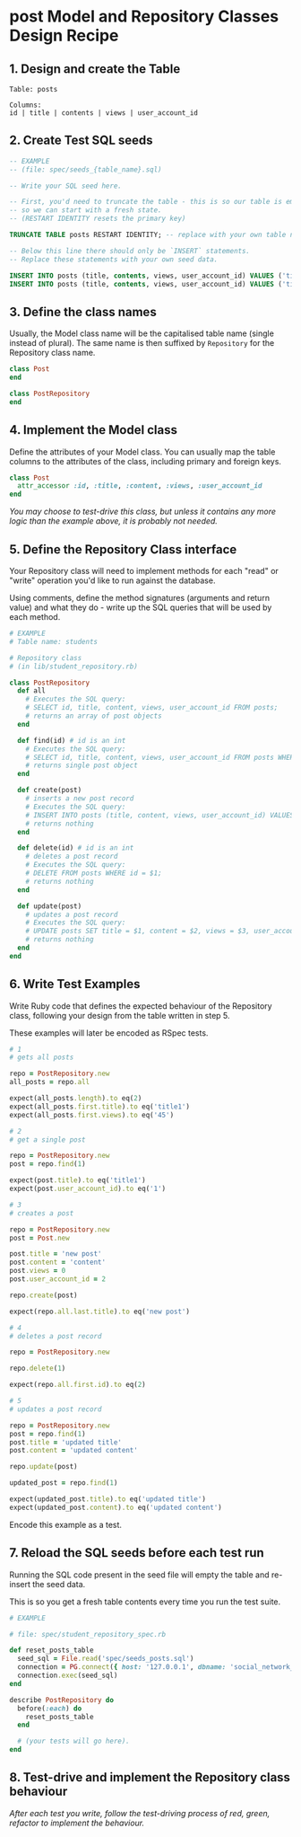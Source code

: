 # post Model and Repository Classes Design Recipe


## 1. Design and create the Table

```
Table: posts

Columns:
id | title | contents | views | user_account_id
```

## 2. Create Test SQL seeds


```sql
-- EXAMPLE
-- (file: spec/seeds_{table_name}.sql)

-- Write your SQL seed here. 

-- First, you'd need to truncate the table - this is so our table is emptied between each test run,
-- so we can start with a fresh state.
-- (RESTART IDENTITY resets the primary key)

TRUNCATE TABLE posts RESTART IDENTITY; -- replace with your own table name.

-- Below this line there should only be `INSERT` statements.
-- Replace these statements with your own seed data.

INSERT INTO posts (title, contents, views, user_account_id) VALUES ('title1', 'contents1', 45, 1);
INSERT INTO posts (title, contents, views, user_account_id) VALUES ('title2', 'content2', 543, 2);
```

## 3. Define the class names

Usually, the Model class name will be the capitalised table name (single instead of plural). The same name is then suffixed by `Repository` for the Repository class name.

```ruby
class Post
end

class PostRepository
end
```

## 4. Implement the Model class

Define the attributes of your Model class. You can usually map the table columns to the attributes of the class, including primary and foreign keys.

```ruby
class Post
  attr_accessor :id, :title, :content, :views, :user_account_id
end
```

*You may choose to test-drive this class, but unless it contains any more logic than the example above, it is probably not needed.*

## 5. Define the Repository Class interface

Your Repository class will need to implement methods for each "read" or "write" operation you'd like to run against the database.

Using comments, define the method signatures (arguments and return value) and what they do - write up the SQL queries that will be used by each method.

```ruby
# EXAMPLE
# Table name: students

# Repository class
# (in lib/student_repository.rb)

class PostRepository
  def all
    # Executes the SQL query:
    # SELECT id, title, content, views, user_account_id FROM posts;
    # returns an array of post objects
  end 

  def find(id) # id is an int
    # Executes the SQL query:
    # SELECT id, title, content, views, user_account_id FROM posts WHERE id = $1;
    # returns single post object
  end 

  def create(post)
    # inserts a new post record
    # Executes the SQL query:
    # INSERT INTO posts (title, content, views, user_account_id) VALUES($1, $2, $3, $4);
    # returns nothing
  end

  def delete(id) # id is an int
    # deletes a post record
    # Executes the SQL query:
    # DELETE FROM posts WHERE id = $1;
    # returns nothing
  end 

  def update(post) 
    # updates a post record
    # Executes the SQL query:
    # UPDATE posts SET title = $1, content = $2, views = $3, user_account_id = $4 WHERE id = $5;
    # returns nothing
  end
end
```

## 6. Write Test Examples

Write Ruby code that defines the expected behaviour of the Repository class, following your design from the table written in step 5.

These examples will later be encoded as RSpec tests.

```ruby
# 1
# gets all posts

repo = PostRepository.new 
all_posts = repo.all

expect(all_posts.length).to eq(2)
expect(all_posts.first.title).to eq('title1')
expect(all_posts.first.views).to eq('45')

# 2
# get a single post

repo = PostRepository.new 
post = repo.find(1)

expect(post.title).to eq('title1')
expect(post.user_account_id).to eq('1')

# 3
# creates a post

repo = PostRepository.new
post = Post.new

post.title = 'new post'
post.content = 'content'
post.views = 0
post.user_account_id = 2

repo.create(post)

expect(repo.all.last.title).to eq('new post')

# 4 
# deletes a post record

repo = PostRepository.new

repo.delete(1)

expect(repo.all.first.id).to eq(2)

# 5 
# updates a post record

repo = PostRepository.new
post = repo.find(1)
post.title = 'updated title'
post.content = 'updated content'

repo.update(post)

updated_post = repo.find(1)

expect(updated_post.title).to eq('updated title')
expect(updated_post.content).to eq('updated content')

```

Encode this example as a test.

## 7. Reload the SQL seeds before each test run

Running the SQL code present in the seed file will empty the table and re-insert the seed data.

This is so you get a fresh table contents every time you run the test suite.

```ruby
# EXAMPLE

# file: spec/student_repository_spec.rb

def reset_posts_table
  seed_sql = File.read('spec/seeds_posts.sql')
  connection = PG.connect({ host: '127.0.0.1', dbname: 'social_network_test' })
  connection.exec(seed_sql)
end

describe PostRepository do
  before(:each) do 
    reset_posts_table
  end

  # (your tests will go here).
end
```

## 8. Test-drive and implement the Repository class behaviour

_After each test you write, follow the test-driving process of red, green, refactor to implement the behaviour._
